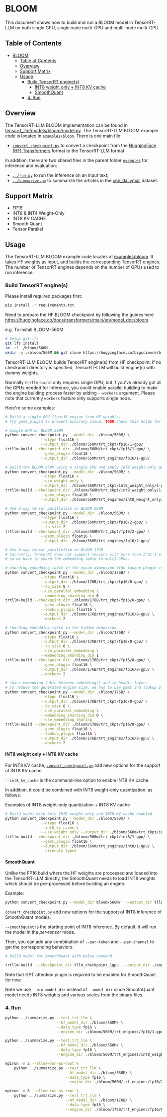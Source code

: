 # BLOOM

This document shows how to build and run a BLOOM model in TensorRT-LLM on both single GPU, single node multi-GPU and multi-node multi-GPU.

## Table of Contents

- [BLOOM](#bloom)
  - [Table of Contents](#table-of-contents)
  - [Overview](#overview)
  - [Support Matrix](#support-matrix)
  - [Usage](#usage)
    - [Build TensorRT engine(s)](#build-tensorrt-engines)
      - [INT8 weight only + INT8 KV cache](#int8-weight-only--int8-kv-cache)
      - [SmoothQuant](#smoothquant)
    - [4. Run](#4-run)

## Overview

The TensorRT-LLM BLOOM implementation can be found in [tensorrt_llm/models/bloom/model.py](../../tensorrt_llm/models/bloom/model.py). The TensorRT-LLM BLOOM example code is located in [`examples/bloom`](./). There is one main file:

* [`convert_checkpoint.py`](./convert_checkpoint.py) to convert a checkpoint from the [HuggingFace (HF) Transformers](https://github.com/huggingface/transformers) format to the TensorRT-LLM format

In addition, there are two shared files in the parent folder [`examples`](../) for inference and evaluation:

* [`../run.py`](../run.py) to run the inference on an input text;
* [`../summarize.py`](../summarize.py) to summarize the articles in the [cnn_dailymail](https://huggingface.co/datasets/cnn_dailymail) dataset.

## Support Matrix
  * FP16
  * INT8 & INT4 Weight-Only
  * INT8 KV CACHE
  * Smooth Quant
  * Tensor Parallel

## Usage

The TensorRT-LLM BLOOM example code locates at [examples/bloom](./). It takes HF weights as input, and builds the corresponding TensorRT engines. The number of TensorRT engines depends on the number of GPUs used to run inference.

### Build TensorRT engine(s)

Please install required packages first:

```bash
pip install -r requirements.txt
```

Need to prepare the HF BLOOM checkpoint by following the guides here https://huggingface.co/docs/transformers/main/en/model_doc/bloom.

e.g. To install BLOOM-560M

```bash
# Setup git-lfs
git lfs install
rm -rf ./bloom/560M
mkdir -p ./bloom/560M && git clone https://huggingface.co/bigscience/bloom-560m ./bloom/560M
```

TensorRT-LLM BLOOM builds TensorRT engine(s) from HF checkpoint. If no checkpoint directory is specified, TensorRT-LLM will build engine(s) with dummy weights.

Normally `trtllm-build` only requires single GPU, but if you've already got all the GPUs needed for inference, you could enable parallel building to make the engine building process faster by adding `--workers` argument. Please note that currently `workers` feature only supports single node.

Here're some examples:

```bash
# Build a single-GPU float16 engine from HF weights.
# Try gemm_plugin to prevent accuracy issue. TODO check this holds for BLOOM

# Single GPU on BLOOM 560M
python convert_checkpoint.py --model_dir ./bloom/560M/ \
                --dtype float16 \
                --output_dir ./bloom/560M/trt_ckpt/fp16/1-gpu/
trtllm-build --checkpoint_dir ./bloom/560M/trt_ckpt/fp16/1-gpu/ \
                --gemm_plugin float16 \
                --output_dir ./bloom/560M/trt_engines/fp16/1-gpu/

# Build the BLOOM 560M using a single GPU and apply INT8 weight-only quantization.
python convert_checkpoint.py --model_dir ./bloom/560M/ \
                --dtype float16 \
                --use_weight_only \
                --output_dir ./bloom/560M/trt_ckpt/int8_weight_only/1-gpu/
trtllm-build --checkpoint_dir ./bloom/560M/trt_ckpt/int8_weight_only/1-gpu/ \
                --gemm_plugin float16 \
                --output_dir ./bloom/560M/trt_engines/int8_weight_only/1-gpu/

# Use 2-way tensor parallelism on BLOOM 560M
python convert_checkpoint.py --model_dir ./bloom/560M/ \
                --dtype float16 \
                --output_dir ./bloom/560M/trt_ckpt/fp16/2-gpu/ \
                --tp_size 2
trtllm-build --checkpoint_dir ./bloom/560M/trt_ckpt/fp16/2-gpu/ \
                --gemm_plugin float16 \
                --output_dir ./bloom/560M/trt_engines/fp16/2-gpu/

# Use 8-way tensor parallelism on BLOOM 176B
# Currently, TensorRT does not support tensors with more than 2^31-1 elements,
# so we have to shard the embedding table to multi-GPUs.

# sharding embedding table in the vocab dimension (the lookup plugin is optional)
python convert_checkpoint.py --model_dir ./bloom/176B/ \
                --dtype float16 \
                --output_dir ./bloom/176B/trt_ckpt/fp16/8-gpu/ \
                --tp_size 8 \
                --use_parallel_embedding \
                --embedding_sharding_dim 0
trtllm-build --checkpoint_dir ./bloom/176B/trt_ckpt/fp16/8-gpu/ \
                --gemm_plugin float16 \
                --lookup_plugin float16 \
                --output_dir ./bloom/176B/trt_engines/fp16/8-gpu/ \
                --workers 2

# sharding embedding table in the hidden dimension
python convert_checkpoint.py --model_dir ./bloom/176B/ \
                --dtype float16 \
                --output_dir ./bloom/176B/trt_ckpt/fp16/8-gpu/ \
                --tp_size 8 \
                --use_parallel_embedding \
                --embedding_sharding_dim 1
trtllm-build --checkpoint_dir ./bloom/176B/trt_ckpt/fp16/8-gpu/ \
                --gemm_plugin float16 \
                --output_dir ./bloom/176B/trt_engines/fp16/8-gpu/ \
                --workers 2

# share embedding table between embedding() and lm_head() layers
# To reduce the generated engine size, we has to use gemm and lookup plugin (--use_gemm_plugin --use_lookup_plugin) and must shard the embedding table in the vocab dimension.
python convert_checkpoint.py --model_dir ./bloom/176B/ \
                --dtype float16 \
                --output_dir ./bloom/176B/trt_ckpt/fp16/8-gpu/ \
                --tp_size 8 \
                --use_parallel_embedding \
                --embedding_sharding_dim 0 \
                --use_embedding_sharing
trtllm-build --checkpoint_dir ./bloom/176B/trt_ckpt/fp16/8-gpu/ \
                --gemm_plugin float16 \
                --lookup_plugin float16 \
                --output_dir ./bloom/176B/trt_engines/fp16/8-gpu/ \
                --workers 2
```

#### INT8 weight only + INT8 KV cache


For INT8 KV cache, [`convert_checkpoint.py`](./convert_checkpoint.py) add new options for the support of INT8 KV cache.

`--int8_kv_cache` is the command-line option to enable INT8 KV cache.

In addition, it could be combined with INT8 weight-only quantization, as follows:

Examples of INT8 weight-only quantization + INT8 KV cache

```bash
# Build model with both INT8 weight-only and INT8 KV cache enabled
python convert_checkpoint.py --model_dir ./bloom/560m/ \
                --dtype float16 \
                --int8_kv_cache \
                --use_weight_only --output_dir ./bloom/560m/trt_ckpt/int8/1-gpu/
trtllm-build --checkpoint_dir ./bloom/560m/trt_ckpt/int8/1-gpu/ \
                --gemm_plugin float16 \
                --output_dir ./bloom/560m/trt_engines/int8/1-gpu/ \
                --strongly_typed
```


#### SmoothQuant

Unlike the FP16 build where the HF weights are processed and loaded into the TensorRT-LLM directly, the SmoothQuant needs to load INT8 weights which should be pre-processed before building an engine.

Example:
```bash
python convert_checkpoint.py --model_dir bloom/560M/  --output_dir tllm_checkpoint_1gpu --smoothquant 0.5 --per_token --per_channel
```

[`convert_checkpoint.py`](./convert_checkpoint.py) add new options for the support of INT8 inference of SmoothQuant models.

`--smoothquant` is the starting point of INT8 inference. By default, it
will run the model in the _per-tensor_ mode.

Then, you can add any combination of `--per-token` and `--per-channel` to get the corresponding behaviors.



```bash
# Build model for SmoothQuant with below command.

trtllm-build  --checkpoint_dir tllm_checkpoint_1gpu  --output_dir ./engine_outputs
```
Note that GPT attention plugin is required to be enabled for SmoothQuant for now.


Note we use `--bin_model_dir` instead of `--model_dir` since SmoothQuant model needs INT8 weights and various scales from the binary files.

### 4. Run

```bash
python ../summarize.py --test_trt_llm \
                       --hf_model_dir ./bloom/560M/ \
                       --data_type fp16 \
                       --engine_dir ./bloom/560M/trt_engines/fp16/1-gpu/

python ../summarize.py --test_trt_llm \
                       --hf_model_dir ./bloom/560M/ \
                       --data_type fp16 \
                       --engine_dir ./bloom/560M/trt_engines/int8_weight_only/1-gpu/

mpirun -n 2 --allow-run-as-root \
    python ../summarize.py --test_trt_llm \
                           --hf_model_dir ./bloom/560M/ \
                           --data_type fp16 \
                           --engine_dir ./bloom/560M/trt_engines/fp16/2-gpu/

mpirun -n 8 --allow-run-as-root \
    python ../summarize.py --test_trt_llm \
                           --hf_model_dir ./bloom/176B/ \
                           --data_type fp16 \
                           --engine_dir ./bloom/176B/trt_engines/fp16/8-gpu/
```

